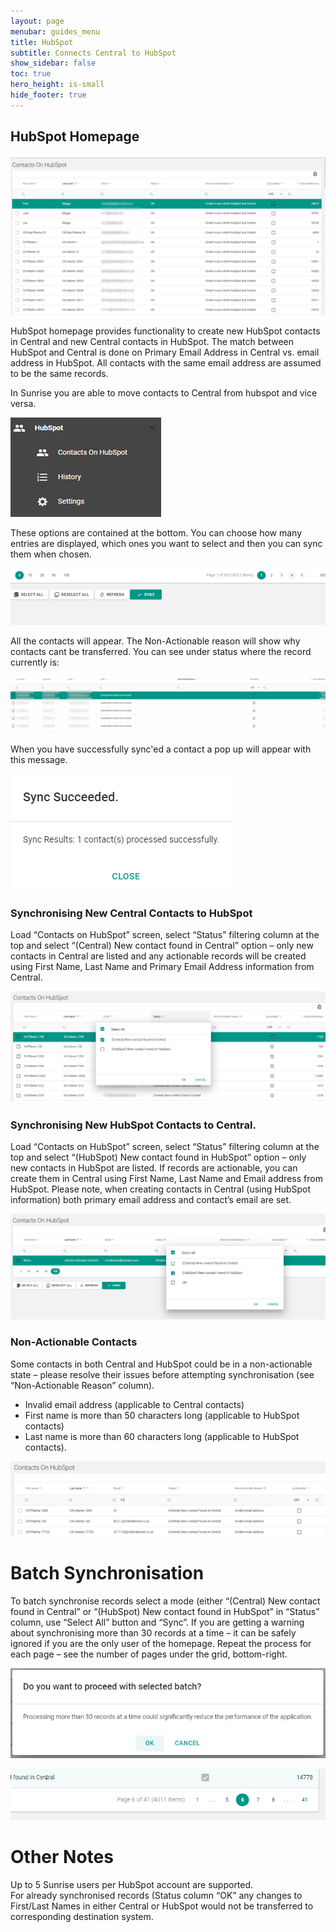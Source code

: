 ```yaml
---
layout: page
menubar: guides_menu
title: HubSpot
subtitle: Connects Central to HubSpot
show_sidebar: false
toc: true
hero_height: is-small
hide_footer: true
---
```


## HubSpot Homepage

![HubSpot Homepage](/img/hubspot/hubspot-main-screen.PNG "HubSpot Homepage")

HubSpot homepage provides functionality to create new HubSpot contacts in Central and new Central contacts in HubSpot.
The match between HubSpot and Central is done on Primary Email Address in Central vs. email address in HubSpot. All contacts with the same email address are assumed to be the same records.

In Sunrise you are able to move contacts to Central from hubspot and vice versa.

![HubSpot Menu](/img/hubspot/hubspot-menu.png "HubSpot Menu")

These options are contained at the bottom. You can choose how many entries are displayed, which ones you want to select and then you can sync them when chosen.

![HubSpot Paging II](/img/hubspot/hubspot-paging-II.png "HubSpot Paging II")

All the contacts will appear. The Non-Actionable reason will show why contacts cant be transferred. You can see under status where the record currently is:

![HubSpot Grid](/img/hubspot/hubspot-grid.png "HubSpot Grid")

When you have successfully sync'ed a contact a pop up will appear with this message.

![HubSpot Sync Succeeded](/img/hubspot/hubspot-sync-succeeded.png "HubSpot Sync Succeeded")

### Synchronising New Central Contacts to HubSpot
Load “Contacts on HubSpot” screen, select “Status” filtering column at the top and select “(Central) New contact found in Central” option – only new contacts in Central are listed and any actionable records will be created using First Name, Last Name and Primary Email Address information from Central.

![HubSpot New Central Contacts](/img/hubspot/hubspot-new-central-contacts.png "HubSpot New Central Contacts")

### Synchronising New HubSpot Contacts to Central.
Load “Contacts on HubSpot” screen, select “Status” filtering column at the top and select “(HubSpot) New contact found in HubSpot” option – only new contacts in HubSpot are listed. If records are actionable, you can create them in Central using First Name, Last Name and Email address from HubSpot. Please note, when creating contacts in Central (using HubSpot information) both primary email address and contact’s email are set.

![HubSpot New HubSpot Contacts](/img/hubspot/hubspot-new-hubspot-contacts.png "HubSpot New HubSpot Contacts")

### Non-Actionable Contacts
Some contacts in both Central and HubSpot could be in a non-actionable state – please resolve their issues before attempting synchronisation (see “Non-Actionable Reason” column).
* Invalid email address (applicable to Central contacts)
* First name is more than 50 characters long (applicable to HubSpot contacts)
* Last name is more than 60 characters long (applicable to HubSpot contacts).

![HubSpot Invalid Email](/img/hubspot/hubspot-invalid-email.png "HubSpot Invalid Email")

# Batch Synchronisation
To batch synchronise records select a mode (either “(Central) New contact found in Central” or “(HubSpot) New contact found in HubSpot” in “Status” column, use “Select All” button and “Sync”. If you are getting a warning about synchronising more than 30 records at a time – it can be safely ignored if you are the only user of the homepage. Repeat the process for each page – see the number of pages under the grid, bottom-right.

![HubSpot More Than 30 Records](/img/hubspot/hubspot-batch.png "HubSpot More Than 30 Records")

![HubSpot Bathes - Paging](/img/hubspot/hubspot-paging.png "HubSpot Bathes - Paging")


# Other Notes
Up to 5 Sunrise users per HubSpot account are supported.  
For already synchronised records (Status column “OK” any changes to First/Last Names in either Central or HubSpot would not be transferred to corresponding destination system.
